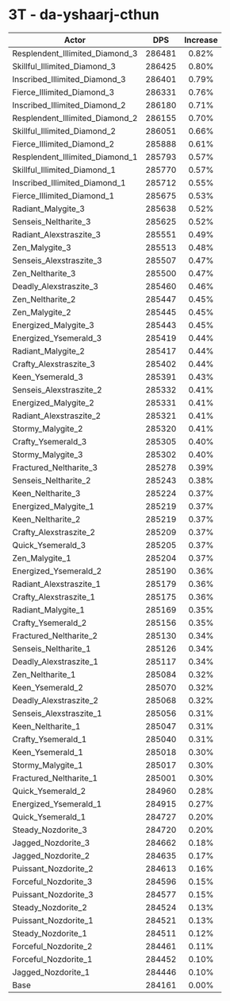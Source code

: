 # 3T - da-yshaarj-cthun
| Actor | DPS | Increase |
|---|:---:|:---:|
|Resplendent_Illimited_Diamond_3|286481|0.82%|
|Skillful_Illimited_Diamond_3|286425|0.80%|
|Inscribed_Illimited_Diamond_3|286401|0.79%|
|Fierce_Illimited_Diamond_3|286331|0.76%|
|Inscribed_Illimited_Diamond_2|286180|0.71%|
|Resplendent_Illimited_Diamond_2|286155|0.70%|
|Skillful_Illimited_Diamond_2|286051|0.66%|
|Fierce_Illimited_Diamond_2|285888|0.61%|
|Resplendent_Illimited_Diamond_1|285793|0.57%|
|Skillful_Illimited_Diamond_1|285770|0.57%|
|Inscribed_Illimited_Diamond_1|285712|0.55%|
|Fierce_Illimited_Diamond_1|285675|0.53%|
|Radiant_Malygite_3|285638|0.52%|
|Senseis_Neltharite_3|285625|0.52%|
|Radiant_Alexstraszite_3|285551|0.49%|
|Zen_Malygite_3|285513|0.48%|
|Senseis_Alexstraszite_3|285507|0.47%|
|Zen_Neltharite_3|285500|0.47%|
|Deadly_Alexstraszite_3|285460|0.46%|
|Zen_Neltharite_2|285447|0.45%|
|Zen_Malygite_2|285445|0.45%|
|Energized_Malygite_3|285443|0.45%|
|Energized_Ysemerald_3|285419|0.44%|
|Radiant_Malygite_2|285417|0.44%|
|Crafty_Alexstraszite_3|285402|0.44%|
|Keen_Ysemerald_3|285391|0.43%|
|Senseis_Alexstraszite_2|285332|0.41%|
|Energized_Malygite_2|285331|0.41%|
|Radiant_Alexstraszite_2|285321|0.41%|
|Stormy_Malygite_2|285320|0.41%|
|Crafty_Ysemerald_3|285305|0.40%|
|Stormy_Malygite_3|285302|0.40%|
|Fractured_Neltharite_3|285278|0.39%|
|Senseis_Neltharite_2|285243|0.38%|
|Keen_Neltharite_3|285224|0.37%|
|Energized_Malygite_1|285219|0.37%|
|Keen_Neltharite_2|285219|0.37%|
|Crafty_Alexstraszite_2|285209|0.37%|
|Quick_Ysemerald_3|285205|0.37%|
|Zen_Malygite_1|285204|0.37%|
|Energized_Ysemerald_2|285190|0.36%|
|Radiant_Alexstraszite_1|285179|0.36%|
|Crafty_Alexstraszite_1|285175|0.36%|
|Radiant_Malygite_1|285169|0.35%|
|Crafty_Ysemerald_2|285156|0.35%|
|Fractured_Neltharite_2|285130|0.34%|
|Senseis_Neltharite_1|285126|0.34%|
|Deadly_Alexstraszite_1|285117|0.34%|
|Zen_Neltharite_1|285084|0.32%|
|Keen_Ysemerald_2|285070|0.32%|
|Deadly_Alexstraszite_2|285068|0.32%|
|Senseis_Alexstraszite_1|285056|0.31%|
|Keen_Neltharite_1|285047|0.31%|
|Crafty_Ysemerald_1|285040|0.31%|
|Keen_Ysemerald_1|285018|0.30%|
|Stormy_Malygite_1|285017|0.30%|
|Fractured_Neltharite_1|285001|0.30%|
|Quick_Ysemerald_2|284960|0.28%|
|Energized_Ysemerald_1|284915|0.27%|
|Quick_Ysemerald_1|284727|0.20%|
|Steady_Nozdorite_3|284720|0.20%|
|Jagged_Nozdorite_3|284662|0.18%|
|Jagged_Nozdorite_2|284635|0.17%|
|Puissant_Nozdorite_2|284613|0.16%|
|Forceful_Nozdorite_3|284596|0.15%|
|Puissant_Nozdorite_3|284577|0.15%|
|Steady_Nozdorite_2|284524|0.13%|
|Puissant_Nozdorite_1|284521|0.13%|
|Steady_Nozdorite_1|284511|0.12%|
|Forceful_Nozdorite_2|284461|0.11%|
|Forceful_Nozdorite_1|284452|0.10%|
|Jagged_Nozdorite_1|284446|0.10%|
|Base|284161|0.00%|
